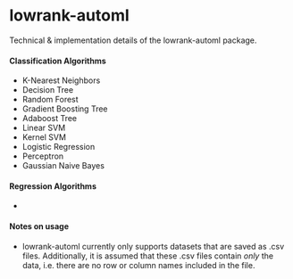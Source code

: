 # lowrank-automl
Technical & implementation details of the lowrank-automl
package.

#### Classification Algorithms
* K-Nearest Neighbors
* Decision Tree
* Random Forest
* Gradient Boosting Tree
* Adaboost Tree
* Linear SVM
* Kernel SVM
* Logistic Regression
* Perceptron
* Gaussian Naive Bayes

#### Regression Algorithms
* 

#### Notes on usage
* lowrank-automl currently only supports datasets that
are saved as .csv files. Additionally, it is assumed that
these .csv files contain *only* the data, i.e. there are
no row or column names included in the file.

